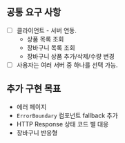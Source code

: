## 공통 요구 사항

- [ ] 클라이언트 - 서버 연동.
  - 상품 목록 조회
  - 장바구니 목록 조회
  - 장바구니 상품 추가/삭제/수량 변경
- [ ] 사용자는 여러 서버 중 하나를 선택 가능.

## 추가 구현 목표

- 에러 페이지
- `ErrorBoundary` 컴포넌트 fallback 추가
- HTTP Response 상태 코드 별 대응
- 장바구니 반응형
